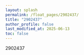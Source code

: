 ```yaml
---
layout: splash
permalink: /float_pages/2902437/
title: "2902437"
author_profile: false
last_modified_at: 2025-06-13
toc: false
---
```

 
2902437
